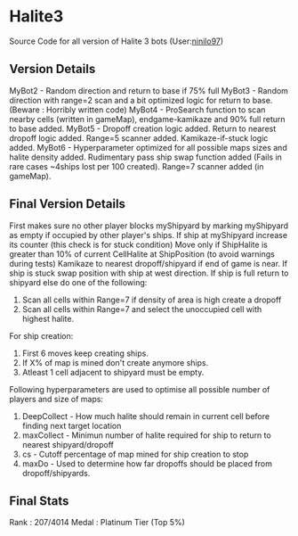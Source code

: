 # Halite3

Source Code for all version of Halite 3 bots (User:[ninilo97](https://2018.halite.io/user/?user_id=7596)) 

## Version Details

MyBot2 - Random direction and return to base if 75% full
MyBot3 - Random direction with range=2 scan and a bit optimized logic for return to base. (Beware : Horribly written code)
MyBot4 - ProSearch function to scan nearby cells (written in gameMap), endgame-kamikaze and 90% full return to base added.
MyBot5 - Dropoff creation logic added. Return to nearest dropoff logic added. Range=5 scanner added. Kamikaze-if-stuck logic added.
MyBot6 - Hyperparameter optimized for all possible maps sizes and halite density added. Rudimentary pass ship swap function added (Fails in rare cases ~4ships lost per 100 created). Range=7 scanner added (in gameMap).

## Final Version Details

First makes sure no other player blocks myShipyard by marking myShipyard as empty if occupied by other player's ships.
If ship at myShipyard increase its counter (this check is for stuck condition)
Move only if ShipHalite is greater than 10% of current CellHalite at ShipPosition (to avoid warnings during tests)
Kamikaze to nearest dropoff/shipyard if end of game is near.
If ship is stuck swap position with ship at west direction.
If ship is full return to shipyard else do one of the following:
  1. Scan all cells within Range=7 if density of area is high create a dropoff
  2. Scan all cells within Range=7 and select the unoccupied cell with highest halite.

For ship creation:
  1. First 6 moves keep creating ships.
  2. If X% of map is mined don't create anymore ships.
  3. Atleast 1 cell adjacent to shipyard must be empty.

Following hyperparameters are used to optimise all possible number of players and size of maps:
  1. DeepCollect - How much halite should remain in current cell before finding next target location
  2. maxCollect - Minimun number of halite required for ship to return to nearest shipyard/dropoff
  3. cs - Cutoff percentage of map mined for ship creation to stop
  4. maxDo - Used to determine how far dropoffs should be placed from dropoff/shipyards.

## Final Stats

Rank : 207/4014
Medal : Platinum Tier (Top 5%)
